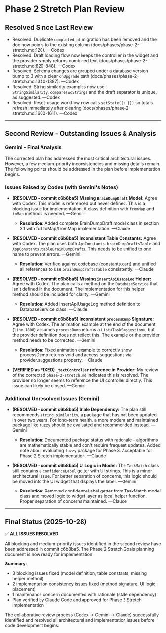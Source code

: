# Phase 2 Stretch Plan Review

## Resolved Since Last Review
- Resolved: Duplicate `completed_at` migration has been removed and the doc now points to the existing column (docs/phases/phase-2-stretch.md:120). —Codex
- Resolved: Draft loading flow now keeps the controller in the widget and the provider simply returns combined text (docs/phases/phase-2-stretch.md:820-848). —Codex
- Resolved: Schema changes are grouped under a database version bump to 3 with a clear `onUpgrade` path (docs/phases/phase-2-stretch.md:1340-1387). —Codex
- Resolved: String similarity examples now use `StringSimilarity.compareTwoStrings` and the draft separator is unique, as suggested. —Codex
- Resolved: Reset-usage workflow now calls `setState(() {})` so totals refresh immediately after clearing (docs/phases/phase-2-stretch.md:1600-1611). —Codex

---

## Second Review - Outstanding Issues & Analysis

### Gemini - Final Analysis
The corrected plan has addressed the most critical architectural issues. However, a few medium-priority inconsistencies and missing details remain. The following points should be addressed in the plan before implementation begins.

### Issues Raised by Codex (with Gemini's Notes)

- **(RESOLVED - commit c6b8ba5) Missing `BrainDumpDraft` Model:** Agree with Codex. This model is referenced but never defined. This is a blocking issue for implementation. A class definition with `fromMap` and `toMap` methods is needed. —Gemini
  - **Resolution**: Added complete BrainDumpDraft model class in section 3.1 with full toMap/fromMap implementation. —Claude

- **(RESOLVED - commit c6b8ba5) Inconsistent Table Constants:** Agree with Codex. The plan uses both `AppConstants.brainDumpDraftsTable` and `AppConstants.tableBrainDumpDrafts`. This needs to be unified to one name to prevent errors. —Gemini
  - **Resolution**: Verified against codebase (constants.dart) and unified all references to use `brainDumpDraftsTable` consistently. —Claude

- **(RESOLVED - commit c6b8ba5) Missing `insertApiUsageLog` Helper:** Agree with Codex. The plan calls a method on the `DatabaseService` that isn't defined in the document. The implementation for this helper method should be included for clarity. —Gemini
  - **Resolution**: Added insertApiUsageLog method definition to DatabaseService class. —Claude

- **(RESOLVED - commit c6b8ba5) Inconsistent `processDump` Signature:** Agree with Codex. The animation example at the end of the document (`line 1808`) assumes `processDump` returns a `List<TaskSuggestion>`, but the provider definition does not reflect this. The example or the provider method needs to be corrected. —Gemini
  - **Resolution**: Fixed animation example to correctly show processDump returns void and access suggestions via provider.suggestions property. —Claude

- **(VERIFIED as FIXED) `_textController` reference in Provider:** My review of the corrected `phase-2-stretch.md` indicates this is resolved. The provider no longer seems to reference the UI controller directly. This issue can likely be closed. —Gemini

### Additional Unresolved Issues (Gemini)

- **(RESOLVED - commit c6b8ba5) Stale Dependency:** The plan still recommends `string_similarity`, a package that has not been updated in over two years. For long-term health, a more modern and maintained package like `fuzzy` should be evaluated and recommended instead. —Gemini
  - **Resolution**: Documented package status with rationale - algorithms are mathematically stable and don't require frequent updates. Added note about evaluating `fuzzy` package for Phase 3. Acceptable for Phase 2 Stretch implementation. —Claude

- **(RESOLVED - commit c6b8ba5) UI Logic in Model:** The `TaskMatch` class still contains a `confidenceLabel` getter with UI strings. This is a minor architectural issue. For better separation of concerns, this logic should be moved into the UI widget that displays the label. —Gemini
  - **Resolution**: Removed confidenceLabel getter from TaskMatch model class and moved logic to widget layer as local helper function. Proper separation of concerns maintained. —Claude

---

## Final Status (2025-10-28)

✅ **ALL ISSUES RESOLVED**

All blocking and medium-priority issues identified in the second review have been addressed in commit c6b8ba5. The Phase 2 Stretch Goals planning document is now ready for implementation.

**Summary**:
- 3 blocking issues fixed (model definition, table constants, missing helper method)
- 2 implementation consistency issues fixed (method signature, UI logic placement)
- 1 maintenance concern documented with rationale (stale dependency)
- Plan verified by Claude Code and approved for Phase 2 Stretch implementation

The collaborative review process (Codex → Gemini → Claude) successfully identified and resolved all architectural and implementation issues before code development begins.